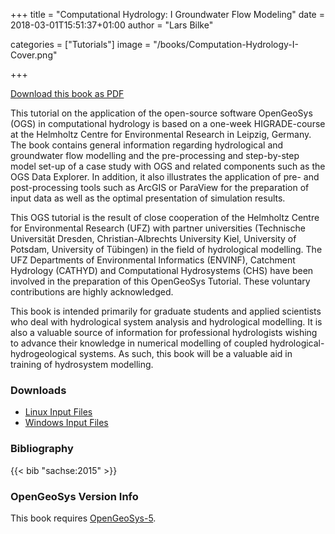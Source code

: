 +++
title = "Computational Hydrology: I Groundwater Flow Modeling"
date = 2018-03-01T15:51:37+01:00
author = "Lars Bilke"

categories = ["Tutorials"]
image = "/books/Computation-Hydrology-I-Cover.png"

+++

[<i class="far fa-file-pdf"></i> Download this book as PDF](https://ogsstorage.blob.core.windows.net/web/Books/Computational-Hydrology-I/OGS.Tutorial-Computational.Hydrology.I-Groundwater.Flow.Modelling.pdf)  

This tutorial on the application of the open-source software OpenGeoSys (OGS) in computational hydrology is based on a one-week HIGRADE-course at the Helmholtz Centre for Environmental Research in Leipzig, Germany. The book contains general information regarding hydrological and groundwater flow modelling and the pre-processing and step-by-step model set-up of a case study with OGS and related components such as the OGS Data Explorer. In addition, it also illustrates the application of pre- and post-processing tools such as ArcGIS or ParaView for the preparation of input data as well as the optimal presentation of simulation results.

This OGS tutorial is the result of close cooperation of the Helmholtz Centre for Environmental Research (UFZ) with partner universities (Technische Universität Dresden, Christian-Albrechts University Kiel, University of Potsdam, University of Tübingen) in the field of hydrological modelling. The UFZ Departments of Environmental Informatics (ENVINF), Catchment Hydrology (CATHYD) and Computational Hydrosystems (CHS) have been involved in the preparation of this OpenGeoSys Tutorial. These voluntary contributions are highly acknowledged.

This book is intended primarily for graduate students and applied scientists who deal with hydrological system analysis and hydrological modelling. It is also a valuable source of information for professional hydrologists wishing to advance their knowledge in numerical modelling of coupled hydrological-hydrogeological systems. As such, this book will be a valuable aid in training of hydrosystem modelling.

<div class='note clear-both'>

### <i class="far fa-download"></i> Downloads

- [<i class="far fa-file-archive"></i> Linux Input Files](https://ogsstorage.blob.core.windows.net/web/Books/Computational-Hydrology-I/input_files_linux.zip)  
- [<i class="far fa-file-archive"></i> Windows Input Files](https://ogsstorage.blob.core.windows.net/web/Books/Computational-Hydrology-I/input_files_win.zip)

</div>

<div class='note'>

### <i class="far fa-book"></i> Bibliography

{{< bib "sachse:2015" >}}

</div>

<div class='note'>

### <i class="far fa-code-branch"></i> OpenGeoSys Version Info

This book requires [OpenGeoSys-5](/ogs-5/).
</div>
